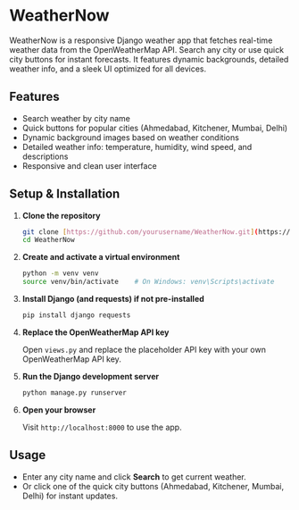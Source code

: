 # WeatherNow

WeatherNow is a responsive Django weather app that fetches real-time weather data from the OpenWeatherMap API. Search any city or use quick city buttons for instant forecasts. It features dynamic backgrounds, detailed weather info, and a sleek UI optimized for all devices.

## Features

- Search weather by city name
- Quick buttons for popular cities (Ahmedabad, Kitchener, Mumbai, Delhi)
- Dynamic background images based on weather conditions
- Detailed weather info: temperature, humidity, wind speed, and descriptions
- Responsive and clean user interface

## Setup & Installation

1.  **Clone the repository**

    ```bash
    git clone [https://github.com/yourusername/WeatherNow.git](https://github.com/yourusername/WeatherNow.git)
    cd WeatherNow
    ```

2.  **Create and activate a virtual environment**

    ```bash
    python -m venv venv
    source venv/bin/activate    # On Windows: venv\Scripts\activate
    ```

3.  **Install Django (and requests) if not pre-installed**

    ```bash
    pip install django requests
    ```

4.  **Replace the OpenWeatherMap API key**

    Open `views.py` and replace the placeholder API key with your own OpenWeatherMap API key.

5.  **Run the Django development server**

    ```bash
    python manage.py runserver
    ```

6.  **Open your browser**

    Visit `http://localhost:8000` to use the app.

## Usage

* Enter any city name and click **Search** to get current weather.
* Or click one of the quick city buttons (Ahmedabad, Kitchener, Mumbai, Delhi) for instant updates.



   
